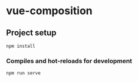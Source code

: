 # vue-composition

## Project setup

```
npm install
```

### Compiles and hot-reloads for development

```
npm run serve
```
